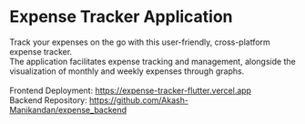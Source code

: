 # Expense Tracker Application

Track your expenses on the go with this user-friendly, cross-platform expense tracker. 
<br/>
The application facilitates expense tracking and management, alongside the visualization of monthly and weekly expenses through graphs.
<br />
<br />
Frontend Deployment: https://expense-tracker-flutter.vercel.app
<br/>
Backend Repository: https://github.com/Akash-Manikandan/expense_backend

